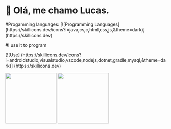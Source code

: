 # 👋 Olá, me chamo Lucas. </br>

</div>
      #Progamming languages:
      [![Programming Languages](https://skillicons.dev/icons?i=java,cs,c,html,css,js,&theme=dark)](https://skillicons.dev)
</div>


#I use it to program

<p align="left">
      [![Use] (https://skillicons.dev/icons?i=androidstudio,visualstudio,vscode,nodejs,dotnet,gradle,mysql,&theme=dark)] (https://skillicons.dev)
</p>

<div>
      <img height="160em" src="https://github-readme-stats.vercel.app/api?username=LCS-Simoes&show_icons=true&theme=tokyonight"/>
      <img height="160em" src="https://github-readme-stats.vercel.app/api/top-langs/?username=LCS-Simoes&theme=tokyonight"/>
<div>
 
